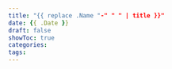 ```yaml
---
title: "{{ replace .Name "-" " " | title }}"
date: {{ .Date }}
draft: false
showToc: true
categories:
tags: 
---
```


